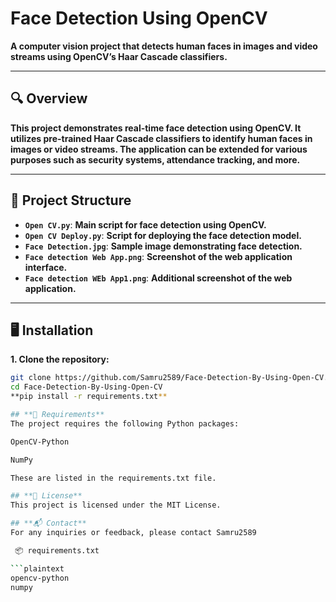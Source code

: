 # **Face Detection Using OpenCV**

**A computer vision project that detects human faces in images and video streams using OpenCV’s Haar Cascade classifiers.**

---

## **🔍 Overview**

**This project demonstrates real-time face detection using OpenCV. It utilizes pre-trained Haar Cascade classifiers to identify human faces in images or video streams. The application can be extended for various purposes such as security systems, attendance tracking, and more.**

---

## **📁 Project Structure**

- **`Open CV.py`**: **Main script for face detection using OpenCV.**
- **`Open CV Deploy.py`**: **Script for deploying the face detection model.**
- **`Face Detection.jpg`**: **Sample image demonstrating face detection.**
- **`Face detection Web App.png`**: **Screenshot of the web application interface.**
- **`Face detection WEb App1.png`**: **Additional screenshot of the web application.**

---

## **🖥️ Installation**

**1. Clone the repository:**

```bash
git clone https://github.com/Samru2589/Face-Detection-By-Using-Open-CV.git
cd Face-Detection-By-Using-Open-CV
**pip install -r requirements.txt**

## **🧪 Requirements**
The project requires the following Python packages:

OpenCV-Python

NumPy

These are listed in the requirements.txt file.

## **📄 License**
This project is licensed under the MIT License.

## **📬 Contact**
For any inquiries or feedback, please contact Samru2589

 📦 requirements.txt

```plaintext
opencv-python
numpy

